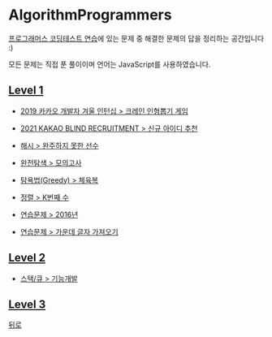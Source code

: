 # AlgorithmProgrammers
[프로그래머스 코딩테스트 연습](https://programmers.co.kr/learn/challenges)에 있는 문제 중 해결한 문제의 답을 정리하는 공간입니다 :)

모든 문제는 직접 푼 풀이이며 언어는 JavaScript를 사용하였습니다.

## [Level 1](https://github.com/SeongYongLee/TIL/tree/main/AlgorithmProgrammers/level-1)

* [2019 카카오 개발자 겨울 인턴십 > 크레인 인형뽑기 게임](https://github.com/SeongYongLee/TIL/tree/main/AlgorithmProgrammers/level-1#크레인-인형뽑기-게임)

* [2021 KAKAO BLIND RECRUITMENT > 신규 아이디 추천](https://github.com/SeongYongLee/TIL/tree/main/AlgorithmProgrammers/level-1#신규-아이디-추천)

* [해시 > 완주하지 못한 선수](https://github.com/SeongYongLee/TIL/tree/main/AlgorithmProgrammers/level-1#완주하지-못한-선수)

* [완전탐색 > 모의고사](https://github.com/SeongYongLee/TIL/tree/main/AlgorithmProgrammers/level-1#모의고사)

* [탐욕법(Greedy) > 체육복](https://github.com/SeongYongLee/TIL/tree/main/AlgorithmProgrammers/level-1#체육복)

* [정렬 > K번째 수](https://github.com/SeongYongLee/TIL/tree/main/AlgorithmProgrammers/level-1#K번째-수)

* [연습문제 > 2016년](https://github.com/SeongYongLee/TIL/tree/main/AlgorithmProgrammers/level-1#2016년)

* [연습문제 > 가운데 글자 가져오기](https://github.com/SeongYongLee/TIL/tree/main/AlgorithmProgrammers/level-1#가운데-글자-가져오기)

## [Level 2](https://github.com/SeongYongLee/TIL/tree/main/AlgorithmProgrammers/level-2)

* [스택/큐 > 기능개발](https://github.com/SeongYongLee/TIL/tree/main/AlgorithmProgrammers/level-2#기능개발)

## [Level 3](https://github.com/SeongYongLee/TIL/tree/main/AlgorithmProgrammers/level-3)

[뒤로](https://github.com/SeongYongLee/TIL)
